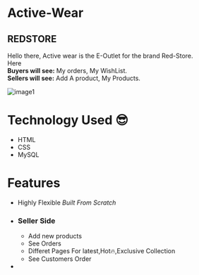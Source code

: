# Active-Wear

## REDSTORE
Hello there, Active wear is the E-Outlet for the brand Red-Store.  
Here  
**Buyers will see:** My orders, My WishList.  
**Sellers will see:** Add A product, My Products.

![image1](https://github.com/user-attachments/assets/50185cc3-a278-4375-a78e-5a05d0aab2ef)

# Technology Used :sunglasses:
* HTML
* CSS
* MySQL

# Features
- Highly Flexible *Built From Scratch*
- ### Seller Side
  - Add new products
  - See Orders
  - Differet Pages For latest,Hot🔥,Exclusive Collection
  - See Customers Order
-






